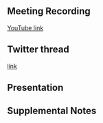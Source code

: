 ## Meeting Recording

[YouTube link](https://www.youtube.com/watch?v=JqhO2bGeS98)

## Twitter thread

[link](https://twitter.com/Orthogonal_Lab/status/1480019418914635777)

## Presentation


## Supplemental Notes
